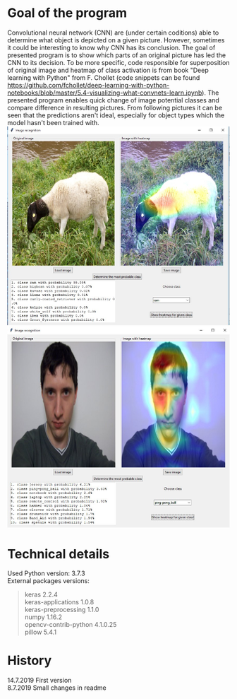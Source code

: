 # Goal of the program

Convolutional neural network (CNN) are (under certain coditions) able to determine what object is depicted on a given picture. However, sometimes it could be interesting to know why CNN has its conclusion. The goal of presented program is to show which parts of an original picture has led the CNN to its decision. To be more specific, code responsible for superposition of original image and heatmap of class activation is from book "Deep learning with Python" from F. Chollet (code snippets can be found https://github.com/fchollet/deep-learning-with-python-notebooks/blob/master/5.4-visualizing-what-convnets-learn.ipynb). The presented program enables quick change of image potential classes and compare difference in resulting pictures. From following pictures it can be seen that the predictions aren't ideal, especially for object types which the model hasn't been trained with.  
![Reasonable_guess](examples/reasonable_guess.jpg)  
![Silly_guess](examples/silly_guess.jpg)  

# Technical details
Used Python version: 3.7.3  
External packages versions:  
> keras 2.2.4  
> keras-applications 1.0.8  
> keras-preprocessing 1.1.0  
> numpy 1.16.2  
> opencv-contrib-python 4.1.0.25  
> pillow 5.4.1  

# History
14.7.2019 First version  
8.7.2019 Small changes in readme

